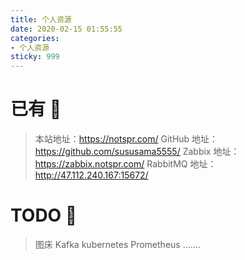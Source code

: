 ```yaml
---
title: 个人资源
date: 2020-02-15 01:55:55
categories: 
- 个人资源
sticky: 999
---
```


# 已有  :sunflower:
> 本站地址：https://notspr.com/
> GitHub 地址：https://github.com/sususama5555/
> Zabbix 地址：https://zabbix.notspr.com/
> RabbitMQ 地址： http://47.112.240.167:15672/

# TODO :memo:

> 图床
> Kafka
> kubernetes
> Prometheus
> .......